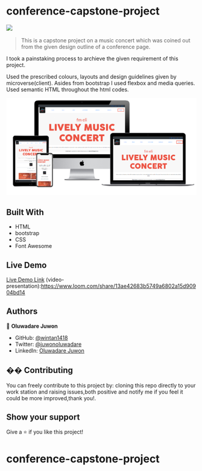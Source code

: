 # conference-capstone-project
![](https://img.shields.io/badge/Microverse-blueviolet)


> This is a capstone project on a music concert which was coined out from the given design outline of a conference page.

I took a painstaking process to archieve the given requirement of this project.

   Used the prescribed colours, layouts and design guidelines given by microverse(client).
	  Asides from bootstrap I used flexbox and media queries.
	  Used semantic HTML throughout the html codes.




![screenshot](assets/images/new-screenshot.png)


## Built With

- HTML
- bootstrap
- CSS
- Font Awesome


## Live Demo

[Live Demo Link](https://raw.githack.com/wintan1418/conference-capstone-project/feature-branch/home.html)
(video-presentation):https://www.loom.com/share/13ae42683b5749a6802a15d90904bd14
## Authors

👤 **Oluwadare Juwon**

- GitHub: [@wintan1418](https://github.com/wintan1418)
- Twitter: [@juwonoluwadare](https://twitter.com/oluwadarejuwon)
- LinkedIn: [Oluwadare Juwon](https://www.linkedin.com/in/oluwadare-juwon-048a391a8/)



## �� Contributing
You can freely contribute to this project by:
 cloning this repo directly to your work station and raising issues,both positive and notify me if you feel it could be more improved,thank you!.
## Show your support
Give a ⭐️ if you like this project!
# conference-capstone-project
